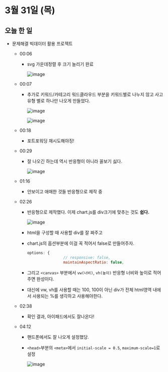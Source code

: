 # 3월 31일 (목)

## 오늘 한 일

* 문제해결 빅데이터 활용 프로젝트

  * 00:06

    * svg 가운데정렬 후 크기 늘리기 완료

      ![image](https://user-images.githubusercontent.com/75322297/160868020-6aeebf1a-01d3-4321-9840-83ecfdab92f0.png)

  * 00:07

    * 추가로 키워드/카테고리 워드클라우드 부분을 키워드별로 나누지 않고 사고유형 별로 하나만 나오게 만들었다.

      ![image](https://user-images.githubusercontent.com/75322297/160868709-b1b41495-8625-4462-b8f4-07d312c69278.png)

      ![image](https://user-images.githubusercontent.com/75322297/160874947-5df41ce0-3b81-4106-bdf2-aff793fe4c96.png)

  * 00:18

    * 포트포워딩 재시도해야징!

  * 00:29

    * 잘 나오긴 하는데 역시 반응형이 아니라 꼴보기 싫다.

      ![image](https://user-images.githubusercontent.com/75322297/160875259-9399a1b6-d528-4693-a7fb-99d332b0ed78.png)

  * 01:16

    * 안보이고 애매한 것들 반응형으로 제작 중
    
  * 02:26
  
    * 반응형으로 제작했다. 이제 chart.js를 div크기에 맞추는 것도 **쉽다.**
  
      ![image](https://user-images.githubusercontent.com/75322297/160895117-1d5bc835-9399-4568-afa1-315070fa1326.png)
  
    * html을 구성할 때 사용할 div를 잘 짜주고
  
    * chart.js의 옵션부분에 이걸 꼭 적어서 false로 만들어주자.
  
      ```js
      options: {
                      // responsive: false,
                      maintainAspectRatio: false,
      ```
  
    * 그리고 `<canvas>` 부분에서 `vw(너비)`, `vh(높이)` 반응형 너비와 높이로 적어주면 완성이다.
  
    * 대신에 vw, vh를 사용할 때는 100, 100이 아닌 div가 전체 html영역 내에서 사용되는 %를 생각하고 사용해야한다.
  
  * 02:38
  
    * 확인 결과, 아이패드에서도 잘나온다!
  
  * 04:12
  
    * 핸드폰에서도 잘 나오게 설정했당.
    
    * `<head>`부분의 `<meta>`에서 `initial-scale = 0.5`, `maximum-scale=1`로 설정
    
      ![image](https://user-images.githubusercontent.com/75322297/160914921-694beb93-8219-49a2-ac29-c3bf2a226382.png)

